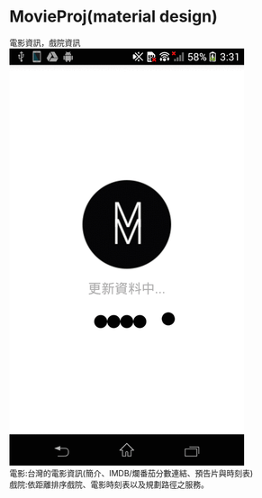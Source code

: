 # MovieProj(material design)
電影資訊，戲院資訊<br>
![](https://github.com/HSTsou/MovieProj/blob/master/output_pcgGwg.gif)
<br>電影:台灣的電影資訊(簡介、IMDB/爛番茄分數連結、預告片與時刻表)
<br>戲院:依距離排序戲院、電影時刻表以及規劃路徑之服務。

